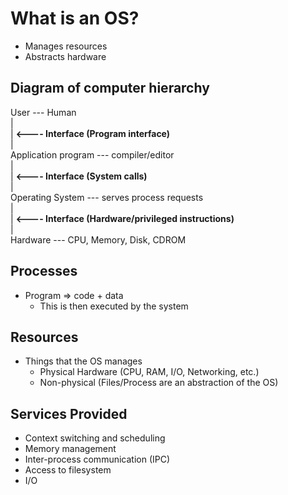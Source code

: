 # What is an OS?
- Manages resources
- Abstracts hardware

## Diagram of computer hierarchy
User --- Human\
|\
|   **<---- Interface (Program interface)**\
|\
Application program --- compiler/editor\
|\
|   **<---- Interface (System calls)**\
|\
Operating System --- serves process requests\
|\
|   **<---- Interface (Hardware/privileged instructions)**\
|\
Hardware --- CPU, Memory, Disk, CDROM

## Processes
- Program => code + data
    - This is then executed by the system

## Resources
- Things that the OS manages
    - Physical Hardware (CPU, RAM, I/O, Networking, etc.)
    - Non-physical (Files/Process are an abstraction of the OS)

## Services Provided
- Context switching and scheduling
- Memory management
- Inter-process communication (IPC)
- Access to filesystem
- I/O
